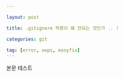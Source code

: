```yaml
---

layout: post

title: .gitignore 적용이 왜 안되는 것인가 .. !

categories: git

tag: [error, oops, easyfix]
---
```




본문 테스트
